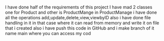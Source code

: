 I have done half of the requirements of this project I have mad 2 classes one for Product and other is ProductMange in ProductManage i have done all the operations add,update,delete,view,viewbyID also i have done file handling in it in that case where it can read from memory and write it on file that i created also i have push this code in GitHub and i make branch of it name main where you can access my cod

